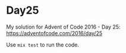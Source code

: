 # Day25

My solution for Advent of Code 2016 - Day 25: https://adventofcode.com/2016/day/25

Use `mix test` to run the code.
